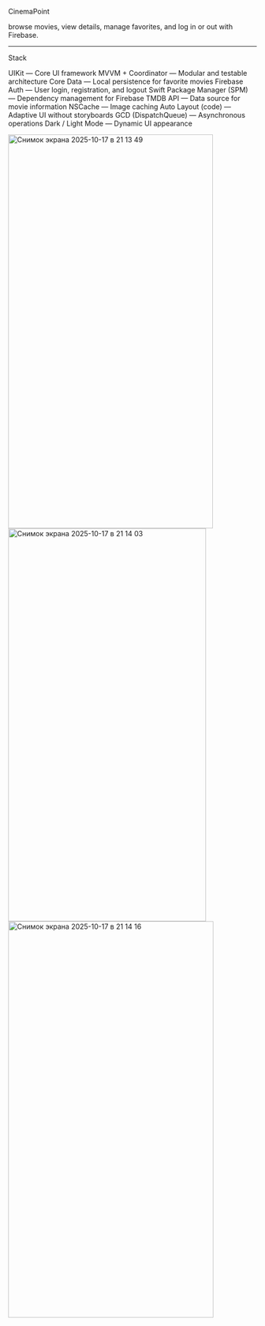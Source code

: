 CinemaPoint

browse movies, view details, manage favorites, and log in or out with Firebase.

---

Stack

UIKit — Core UI framework
MVVM + Coordinator — Modular and testable architecture
Core Data — Local persistence for favorite movies
Firebase Auth — User login, registration, and logout
Swift Package Manager (SPM) — Dependency management for Firebase
TMDB API — Data source for movie information
NSCache — Image caching
Auto Layout (code) — Adaptive UI without storyboards
GCD (DispatchQueue) — Asynchronous operations
Dark / Light Mode — Dynamic UI appearance





<img width="415" height="798" alt="Снимок экрана 2025-10-17 в 21 13 49" src="https://github.com/user-attachments/assets/890e6da0-c26f-4973-bb82-6045ac90c593" />
<img width="401" height="796" alt="Снимок экрана 2025-10-17 в 21 14 03" src="https://github.com/user-attachments/assets/bcc96088-01a4-4725-bac1-70af0d913213" />
<img width="416" height="803" alt="Снимок экрана 2025-10-17 в 21 14 16" src="https://github.com/user-attachments/assets/cf5a1d66-7041-49ca-8efd-0e3eacf18ab0" />

